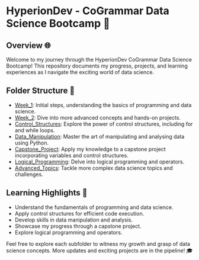 # HyperionDev - CoGrammar Data Science Bootcamp 🚀

## Overview 🌐
Welcome to my journey through the HyperionDev CoGrammar Data Science Bootcamp! This repository documents my progress, projects, and learning experiences as I navigate the exciting world of data science.

## Folder Structure 📂
- [Week_1](Week_1/): Initial steps, understanding the basics of programming and data science.
- [Week_2](Week_2/): Dive into more advanced concepts and hands-on projects.
- [Control_Structures](Control_Structures/): Explore the power of control structures, including for and while loops.
- [Data_Manipulation](Data_Manipulation/): Master the art of manipulating and analysing data using Python.
- [Capstone_Project](Capstone_Project/): Apply my knowledge to a capstone project incorporating variables and control structures.
- [Logical_Programming](Logical_Programming/): Delve into logical programming and operators.
- [Advanced_Topics](Advanced_Topics/): Tackle more complex data science topics and challenges.

## Learning Highlights 🚀
- Understand the fundamentals of programming and data science.
- Apply control structures for efficient code execution.
- Develop skills in data manipulation and analysis.
- Showcase my progress through a capstone project.
- Explore logical programming and operators.

Feel free to explore each subfolder to witness my growth and grasp of data science concepts. More updates and exciting projects are in the pipeline! 🎓
